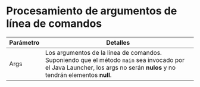 # Procesamiento de argumentos de línea de comandos



| Parámetro | Detalles                                                                                                                                                        |
|-----------|-----------------------------------------------------------------------------------------------------------------------------------------------------------------|
| Args      | Los argumentos de la línea de comandos. Suponiendo que el método `main` sea invocado por el Java Launcher, los args no serán **nulos** y no tendrán elementos **null**. |




